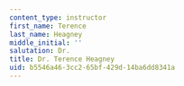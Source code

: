 ```yaml
---
content_type: instructor
first_name: Terence
last_name: Heagney
middle_initial: ''
salutation: Dr.
title: Dr. Terence Heagney
uid: b5546a46-3cc2-65bf-429d-14ba6dd8341a
---
```

